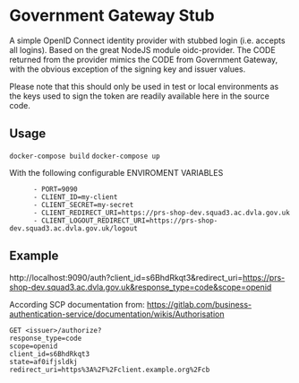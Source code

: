 # Government Gateway Stub
A simple OpenID Connect identity provider with stubbed login (i.e. accepts all logins). Based on the great NodeJS module oidc-provider.
The CODE returned from the provider mimics the CODE from Government Gateway, with the obvious exception of the signing key and issuer values.

Please note that this should only be used in test or local environments as the keys used to sign the token are readily available here in the source code.


## Usage
`docker-compose build`
`docker-compose up`

With the following configurable ENVIROMENT VARIABLES
```
      - PORT=9090
      - CLIENT_ID=my-client
      - CLIENT_SECRET=my-secret
      - CLIENT_REDIRECT_URI=https://prs-shop-dev.squad3.ac.dvla.gov.uk
      - CLIENT_LOGOUT_REDIRECT_URI=https://prs-shop-dev.squad3.ac.dvla.gov.uk/logout
```

## Example
http://localhost:9090/auth?client_id=s6BhdRkqt3&redirect_uri=https://prs-shop-dev.squad3.ac.dvla.gov.uk&response_type=code&scope=openid


According SCP documentation from: https://gitlab.com/business-authentication-service/documentation/wikis/Authorisation
```
GET <issuer>/authorize?    
response_type=code    
scope=openid    
client_id=s6BhdRkqt3    
state=af0ifjsldkj    
redirect_uri=https%3A%2F%2Fclient.example.org%2Fcb 
```